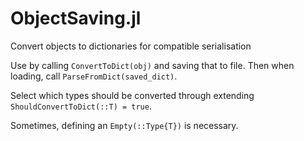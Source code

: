 # ObjectSaving.jl
Convert objects to dictionaries for compatible serialisation

Use by calling `ConvertToDict(obj)` and saving that to file. Then when loading, call `ParseFromDict(saved_dict)`.

Select which types should be converted through extending `ShouldConvertToDict(::T) = true`.

Sometimes, defining an `Empty(::Type{T})` is necessary.
